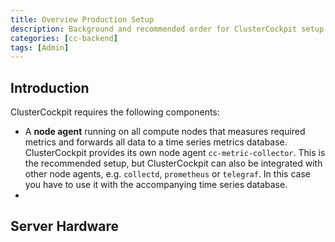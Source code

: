 ```yaml
---
title: Overview Production Setup
description: Background and recommended order for ClusterCockpit setup
categories: [cc-backend]
tags: [Admin]
---
```


## Introduction

ClusterCockpit requires the following components:

- A **node agent** running on all compute nodes that measures required metrics and
  forwards all data to a time series metrics database. ClusterCockpit provides
  its own node agent `cc-metric-collector`. This is the recommended setup, but ClusterCockpit
  can also be integrated with other node agents, e.g. `collectd`, `prometheus` or
  `telegraf`. In this case you have to use it with the accompanying time series database.
-

## Server Hardware
